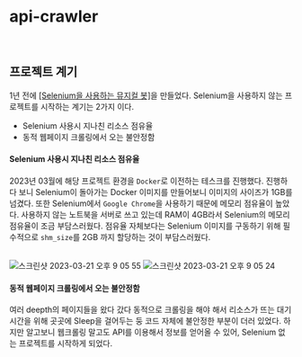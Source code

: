 # api-crawler

<br>

## 프로젝트 계기
1년 전에 [[Selenium을 사용하는 뮤지컬 봇]](https://github.com/leeleelee3264?tab=repositories)을 만들었다. Selenium을 사용하지 않는 프로젝트를 시작하는 계기는 2가지 이다. 

- Selenium 사용시 지나친 리소스 점유율
- 동적 웹페이지 크롤링에서 오는 불안정함


#### Selenium 사용시 지나친 리소스 점유율
2023년 03월에 해당 프로젝트 환경을 `Docker`로 이전하는 테스크를 진행했다. 진행하다 보니 Selenium이 돌아가는 Docker 이미지를 만들어보니 이미지의 사이즈가 1GB를 넘겼다. 또한 Selenium에서 `Google Chrome`을 사용하기 때문에 메모리 점유율이 높았다. 사용하지 않는 노트북을 서버로 쓰고 있는데 RAM이 4GB라서 Selenium의 메모리 점유율이 조금 부담스러웠다. 점유율 자체보다는 Selenium 이미지를 구동하기 위해 필수적으로 `shm_size`를 2GB 까지 할당하는 것이 부담스러웠다. 

<br>

<img alt="스크린샷 2023-03-21 오후 9 05 55" src="https://user-images.githubusercontent.com/35620531/226633018-15d029a3-edba-44b6-82db-4289ac51e4b1.png">

<img alt="스크린샷 2023-03-21 오후 9 05 24" src="https://user-images.githubusercontent.com/35620531/226631474-9345aa30-4139-4d8c-b1ee-2c00a566bf9b.png">


#### 동적 웹페이지 크롤링에서 오는 불안정함
여러 deepth의 페이지들을 왔다 갔다 동적으로 크롤링을 해야 해서 리소스가 뜨는 대기시간을 위해 곳곳에 Sleep을 걸어두는 둥 코드 자체에 불안정한 부분이 더러 있었다. 하지만 알고보니 웹크롤링 말고도 API를 이용해서 정보를 얻어올 수 있어, Selenium 없는 프로젝트를 시작하게 되었다.

<br>
